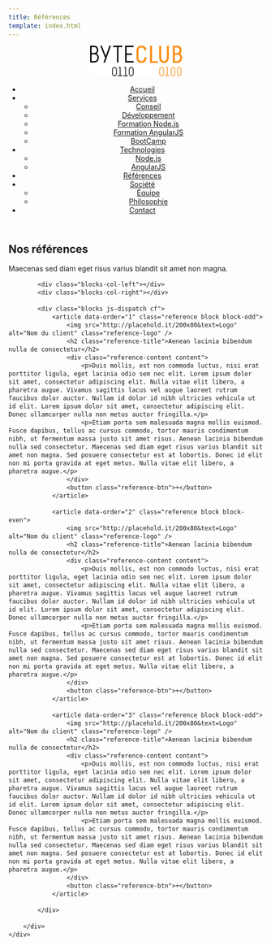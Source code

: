 ```yaml
---
title: Références
template: index.html
---
```


<div class="js-sticky">
	<header class="header" role="banner" id="top">
		<div class="wrap cf">
			<div class="logo">
				<img src="img/logo.png" alt="{{ site }}" />
			</div>
			<nav class="wrapper-nav-main">
				<ul class="nav nav-main">
					<li class="lnk-home"><a href="index.html"><span>Accueil</span></a></li>
					<li>
						<a href="services.html">Services</a>
						<ul class="nav nav-sub">
							<li><a href="#conseil">Conseil</a></li>
							<li><a href="#developpement">Développement</a></li>
							<li><a href="#formation-nodejs">Formation Node.js</a></li>
							<li><a href="#formation-angularjs">Formation AngularJS</a></li>
							<li><a href="#bootcamp">BootCamp</a></li>
						</ul>
					</li>
					<li>
						<a href="technologies.html">Technologies</a>
						<ul class="nav nav-sub">
							<li><a href="#nodejs">Node.js</a></li>
							<li><a href="#angularjs">AngularJS</a></li>
						</ul>
					</li>
					<li class="current"><a href="references.html">Références</a></li>
					<li>
						<a href="societe.html">Société</a>
						<ul class="nav nav-sub">
							<li><a href="#equipe">Équipe</a></li>
							<li><a href="#philosophie">Philosophie</a></li>
						</ul>
					</li>
					<li><a href="contact.html">Contact</a></li>
				</ul>
			</nav>
		</div>
	</header>
</div>

<section class="banner">
	<div class="wrap cf">
		<div class="inner">
			<h1 class="page-title">Nos références</h1>
			<div class="banner-text">
				<p>Maecenas sed diam eget risus varius blandit sit amet non magna.</p>
			</div>
		</div>
	</div>
</section>

<section class="section section-alt">
	<div class="wrap cf">
		<div class="inner">

			<div class="blocks-col-left"></div>
			<div class="blocks-col-right"></div>

			<div class="blocks js-dispatch cf">
				<article data-order="1" class="reference block block-odd">
					<img src="http://placehold.it/200x80&text=Logo" alt="Nom du client" class="reference-logo" />
					<h2 class="reference-title">Aenean lacinia bibendum nulla de consectetur</h2>
					<div class="reference-content content">
						<p>Duis mollis, est non commodo luctus, nisi erat porttitor ligula, eget lacinia odio sem nec elit. Lorem ipsum dolor sit amet, consectetur adipiscing elit. Nulla vitae elit libero, a pharetra augue. Vivamus sagittis lacus vel augue laoreet rutrum faucibus dolor auctor. Nullam id dolor id nibh ultricies vehicula ut id elit. Lorem ipsum dolor sit amet, consectetur adipiscing elit. Donec ullamcorper nulla non metus auctor fringilla.</p>
						<p>Etiam porta sem malesuada magna mollis euismod. Fusce dapibus, tellus ac cursus commodo, tortor mauris condimentum nibh, ut fermentum massa justo sit amet risus. Aenean lacinia bibendum nulla sed consectetur. Maecenas sed diam eget risus varius blandit sit amet non magna. Sed posuere consectetur est at lobortis. Donec id elit non mi porta gravida at eget metus. Nulla vitae elit libero, a pharetra augue.</p>
					</div>
					<button class="reference-btn">+</button>
				</article>

				<article data-order="2" class="reference block block-even">
					<img src="http://placehold.it/200x80&text=Logo" alt="Nom du client" class="reference-logo" />
					<h2 class="reference-title">Aenean lacinia bibendum nulla de consectetur</h2>
					<div class="reference-content content">
						<p>Duis mollis, est non commodo luctus, nisi erat porttitor ligula, eget lacinia odio sem nec elit. Lorem ipsum dolor sit amet, consectetur adipiscing elit. Nulla vitae elit libero, a pharetra augue. Vivamus sagittis lacus vel augue laoreet rutrum faucibus dolor auctor. Nullam id dolor id nibh ultricies vehicula ut id elit. Lorem ipsum dolor sit amet, consectetur adipiscing elit. Donec ullamcorper nulla non metus auctor fringilla.</p>
						<p>Etiam porta sem malesuada magna mollis euismod. Fusce dapibus, tellus ac cursus commodo, tortor mauris condimentum nibh, ut fermentum massa justo sit amet risus. Aenean lacinia bibendum nulla sed consectetur. Maecenas sed diam eget risus varius blandit sit amet non magna. Sed posuere consectetur est at lobortis. Donec id elit non mi porta gravida at eget metus. Nulla vitae elit libero, a pharetra augue.</p>
					</div>
					<button class="reference-btn">+</button>
				</article>

				<article data-order="3" class="reference block block-odd">
					<img src="http://placehold.it/200x80&text=Logo" alt="Nom du client" class="reference-logo" />
					<h2 class="reference-title">Aenean lacinia bibendum nulla de consectetur</h2>
					<div class="reference-content content">
						<p>Duis mollis, est non commodo luctus, nisi erat porttitor ligula, eget lacinia odio sem nec elit. Lorem ipsum dolor sit amet, consectetur adipiscing elit. Nulla vitae elit libero, a pharetra augue. Vivamus sagittis lacus vel augue laoreet rutrum faucibus dolor auctor. Nullam id dolor id nibh ultricies vehicula ut id elit. Lorem ipsum dolor sit amet, consectetur adipiscing elit. Donec ullamcorper nulla non metus auctor fringilla.</p>
						<p>Etiam porta sem malesuada magna mollis euismod. Fusce dapibus, tellus ac cursus commodo, tortor mauris condimentum nibh, ut fermentum massa justo sit amet risus. Aenean lacinia bibendum nulla sed consectetur. Maecenas sed diam eget risus varius blandit sit amet non magna. Sed posuere consectetur est at lobortis. Donec id elit non mi porta gravida at eget metus. Nulla vitae elit libero, a pharetra augue.</p>
					</div>
					<button class="reference-btn">+</button>
				</article>

			</div>

		</div>
	</div>
</section>
